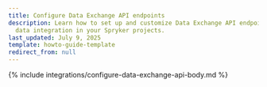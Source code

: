 ```yaml
---
title: Configure Data Exchange API endpoints
description: Learn how to set up and customize Data Exchange API endpoints to streamline
  data integration in your Spryker projects.
last_updated: July 9, 2025
template: howto-guide-template
redirect_from: null
---
```


{% include integrations/configure-data-exchange-api-body.md %}
